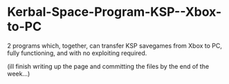 # Kerbal-Space-Program-KSP--Xbox-to-PC
2 programs which, together, can transfer KSP savegames from Xbox to PC, fully functioning, and with no exploiting required.

(ill finish writing up the page and committing the files by the end of the week...)

